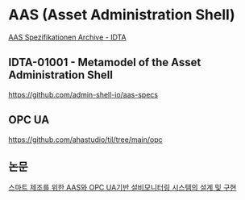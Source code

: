 # AAS (Asset Administration Shell)

[AAS Spezifikationen Archive - IDTA](https://industrialdigitaltwin.org/en/content-hub/aasspecifications)

## IDTA-01001 - Metamodel of the Asset Administration Shell

<https://github.com/admin-shell-io/aas-specs>

## OPC UA

<https://github.com/ahastudio/til/tree/main/opc>

## 논문

[스마트 제조를 위한 AAS와 OPC UA기반 설비모니터링 시스템의 설계 및 구현](https://doi.org/10.7236/JIIBC.2021.21.2.41)

